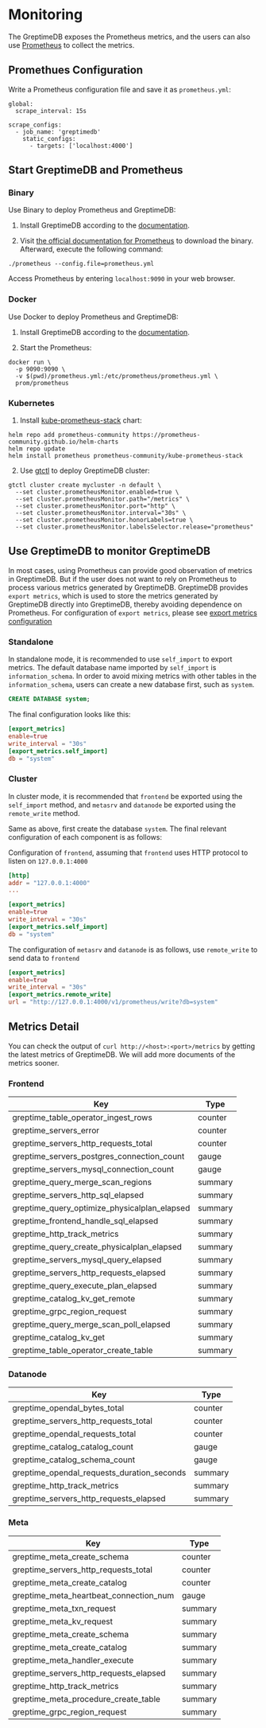 # Monitoring

The GreptimeDB exposes the Prometheus metrics, and the users can also use [Prometheus](https://prometheus.io/) to collect the metrics.

## Promethues Configuration

Write a Prometheus configuration file and save it as `prometheus.yml`:
```
global:
  scrape_interval: 15s 

scrape_configs:
  - job_name: 'greptimedb'
    static_configs:
      - targets: ['localhost:4000']
```

## Start GreptimeDB and Prometheus
### Binary

Use Binary to deploy Prometheus and GreptimeDB:

1. Install GreptimeDB according to the [documentation](/getting-started/installation/greptimedb-standalone#binary).

2. Visit [the official documentation for Prometheus](https://prometheus.io/download/) to download the binary. Afterward, execute the following command:

```
./prometheus --config.file=prometheus.yml
```

Access Prometheus by entering `localhost:9090` in your web browser.


### Docker

Use Docker to deploy Prometheus and GreptimeDB:

1. Install GreptimeDB according to the [documentation](/getting-started/installation/greptimedb-standalone#docker).

2. Start the Prometheus:
```
docker run \
  -p 9090:9090 \
  -v $(pwd)/prometheus.yml:/etc/prometheus/prometheus.yml \
  prom/prometheus
```

### Kubernetes

1. Install [kube-prometheus-stack](https://github.com/prometheus-community/helm-charts/tree/main/charts/kube-prometheus-stack) chart:
```
helm repo add prometheus-community https://prometheus-community.github.io/helm-charts
helm repo update
helm install prometheus prometheus-community/kube-prometheus-stack
```

2. Use [gtctl](/user-guide/operations/gtctl) to deploy GreptimeDB cluster:
```
gtctl cluster create mycluster -n default \
  --set cluster.prometheusMonitor.enabled=true \
  --set cluster.prometheusMonitor.path="/metrics" \
  --set cluster.prometheusMonitor.port="http" \
  --set cluster.prometheusMonitor.interval="30s" \
  --set cluster.prometheusMonitor.honorLabels=true \
  --set cluster.prometheusMonitor.labelsSelector.release="prometheus"
```

## Use GreptimeDB to monitor GreptimeDB

In most cases, using Prometheus can provide good observation of metrics in GreptimeDB. But if the user does not want to rely on Prometheus to process various metrics generated by GreptimeDB. GreptimeDB provides `export metrics`, which is used to store the metrics generated by GreptimeDB directly into GreptimeDB, thereby avoiding dependence on Prometheus. For configuration of `export metrics`, please see [export metrics configuration](./configuration.md#export-metrics-options)

### Standalone

In standalone mode, it is recommended to use `self_import` to export metrics. The default database name imported by `self_import` is `information_schema`. In order to avoid mixing metrics with other tables in the `information_schema`, users can create a new database first, such as `system`.

```sql
CREATE DATABASE system;
```

The final configuration looks like this:

```toml
[export_metrics]
enable=true
write_interval = "30s"
[export_metrics.self_import]
db = "system"
```

### Cluster

In cluster mode, it is recommended that `frontend` be exported using the `self_import` method, and `metasrv` and `datanode` be exported using the `remote_write` method.

Same as above, first create the database `system`. The final relevant configuration of each component is as follows:

Configuration of `frontend`, assuming that `frontend` uses HTTP protocol to listen on `127.0.0.1:4000`

```toml
[http]
addr = "127.0.0.1:4000"
...

[export_metrics]
enable=true
write_interval = "30s"
[export_metrics.self_import]
db = "system"
```

The configuration of `metasrv` and `datanode` is as follows, use `remote_write` to send data to `frontend`

```toml
[export_metrics]
enable=true
write_interval = "30s"
[export_metrics.remote_write]
url = "http://127.0.0.1:4000/v1/prometheus/write?db=system"
```

## Metrics Detail
You can check the output of `curl http://<host>:<port>/metrics` by getting the latest metrics of GreptimeDB. We will add more documents of the metrics sooner.

### Frontend

| Key                                          | Type    |
|----------------------------------------------|---------|
| greptime_table_operator_ingest_rows          | counter |
| greptime_servers_error                       | counter |
| greptime_servers_http_requests_total         | counter |
| greptime_servers_postgres_connection_count   | gauge   |
| greptime_servers_mysql_connection_count      | gauge   |
| greptime_query_merge_scan_regions            | summary |
| greptime_servers_http_sql_elapsed            | summary |
| greptime_query_optimize_physicalplan_elapsed | summary |
| greptime_frontend_handle_sql_elapsed         | summary |
| greptime_http_track_metrics                  | summary |
| greptime_query_create_physicalplan_elapsed   | summary |
| greptime_servers_mysql_query_elapsed         | summary |
| greptime_servers_http_requests_elapsed       | summary |
| greptime_query_execute_plan_elapsed          | summary |
| greptime_catalog_kv_get_remote               | summary |
| greptime_grpc_region_request                 | summary |
| greptime_query_merge_scan_poll_elapsed       | summary |
| greptime_catalog_kv_get                      | summary |
| greptime_table_operator_create_table         | summary |


### Datanode

| Key                                        | Type    |
|--------------------------------------------|---------|
| greptime_opendal_bytes_total               | counter |
| greptime_servers_http_requests_total       | counter |
| greptime_opendal_requests_total            | counter |
| greptime_catalog_catalog_count             | gauge   |
| greptime_catalog_schema_count              | gauge   |
| greptime_opendal_requests_duration_seconds | summary |
| greptime_http_track_metrics                | summary |
| greptime_servers_http_requests_elapsed     | summary |


### Meta

| Key                                    | Type    |
|----------------------------------------|---------|
| greptime_meta_create_schema            | counter |
| greptime_servers_http_requests_total   | counter |
| greptime_meta_create_catalog           | counter |
| greptime_meta_heartbeat_connection_num | gauge   |
| greptime_meta_txn_request              | summary |
| greptime_meta_kv_request               | summary |
| greptime_meta_create_schema            | summary |
| greptime_meta_create_catalog           | summary |
| greptime_meta_handler_execute          | summary |
| greptime_servers_http_requests_elapsed | summary |
| greptime_http_track_metrics            | summary |
| greptime_meta_procedure_create_table   | summary |
| greptime_grpc_region_request           | summary |
